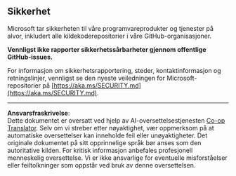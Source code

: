 <!--
CO_OP_TRANSLATOR_METADATA:
{
  "original_hash": "7229f7490ea61a04330b79651ac4d37e",
  "translation_date": "2025-09-18T09:04:24+00:00",
  "source_file": "SECURITY.md",
  "language_code": "no"
}
-->
## Sikkerhet

Microsoft tar sikkerheten til våre programvareprodukter og tjenester på alvor, inkludert alle kildekoderepositorier i våre GitHub-organisasjoner.

**Vennligst ikke rapporter sikkerhetssårbarheter gjennom offentlige GitHub-issues.**

For informasjon om sikkerhetsrapportering, steder, kontaktinformasjon og retningslinjer, vennligst se den nyeste veiledningen for Microsoft-repositorier på [https://aka.ms/SECURITY.md](https://aka.ms/SECURITY.md).

---

**Ansvarsfraskrivelse**:  
Dette dokumentet er oversatt ved hjelp av AI-oversettelsestjenesten [Co-op Translator](https://github.com/Azure/co-op-translator). Selv om vi streber etter nøyaktighet, vær oppmerksom på at automatiske oversettelser kan inneholde feil eller unøyaktigheter. Det originale dokumentet på sitt opprinnelige språk bør anses som den autoritative kilden. For kritisk informasjon anbefales profesjonell menneskelig oversettelse. Vi er ikke ansvarlige for eventuelle misforståelser eller feiltolkninger som oppstår ved bruk av denne oversettelsen.